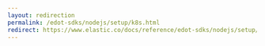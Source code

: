 ```yaml
---
layout: redirection
permalink: /edot-sdks/nodejs/setup/k8s.html
redirect: https://www.elastic.co/docs/reference/edot-sdks/nodejs/setup/k8s
---
```

